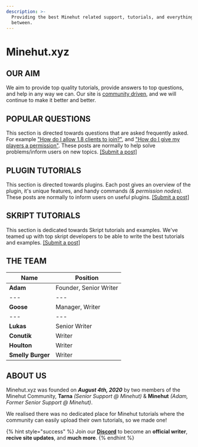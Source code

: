 ```yaml
---
description: >-
  Providing the best Minehut related support, tutorials, and everything in
  between.
---
```


# Minehut.xyz

## OUR AIM

We aim to provide top quality tutorials, provide answers to top questions, and help in any way we can. Our site is [community driven](contribute.md), and we will continue to make it better and better.


## POPULAR QUESTIONS

This section is directed towards questions that are asked frequently asked. For example ["How do I allow 1.8 clients to join?"](faq/server-version.md), and ["How do I give my players a permission"](faq/permissions.md). These posts are normally to help solve problems/inform users on new topics. [\[Submit a post\]](contribute.md)

## PLUGIN TUTORIALS

This section is directed towards plugins. Each post gives an overview of the plugin, it's unique features, and handy commands _\(& permission nodes\)._ These posts are normally to inform users on useful plugins. [\[Submit a post\]](contribute.md)

## SKRIPT TUTORIALS 

This section is dedicated towards Skript tutorials and examples. We've teamed up with top skript developers to be able to write the best tutorials and examples. [\[Submit a post\]](contribute.md)

## THE TEAM

Name | Position
---|---
**Adam** | Founder, Senior Writer
--- | ---
**Goose** | Manager, Writer
--- | ---
**Lukas** | Senior Writer 
**Conutik** | Writer 
**Houlton** | Writer
**Smelly Burger** | Writer

## ABOUT US

Minehut.xyz was founded on **_August 4th, 2020_** by two members of the Minehut Community, **Tarna** _\(Senior Support @ Minehut\)_ & **Minehut** _\(Adam, Former Senior Support @ Minehut\)_.

We realised there was no dedicated place for Minehut tutorials where the community can easily upload their own tutorials, so we made one!
 
{% hint style="success" %}
Join our **[Discord](https://invite.gg/minehutxyz)** to become an **official writer**, **recive site updates**, and **much more**.
{% endhint %}


